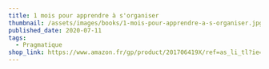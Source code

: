 ```yaml
---
title: 1 mois pour apprendre à s'organiser
thumbnail: /assets/images/books/1-mois-pour-apprendre-a-s-organiser.jpg
published_date: 2020-07-11
tags:
  - Pragmatique
shop_link: https://www.amazon.fr/gp/product/201706419X/ref=as_li_tl?ie=UTF8&camp=1642&creative=6746&creativeASIN=289225955X&linkCode=as2&tag=aliapourvous-21&linkId=d7bb4eb995ad0468e13cea2599831724
---
```

